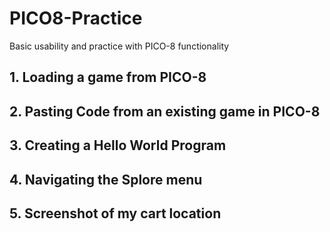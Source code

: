 # PICO8-Practice
Basic usability and practice with PICO-8 functionality

## 1. Loading a game from PICO-8


## 2. Pasting Code from an existing game in PICO-8

## 3. Creating a Hello World Program

## 4. Navigating the Splore menu

## 5. Screenshot of my cart location
